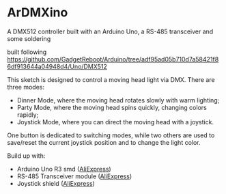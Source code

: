 # ArDMXino
A DMX512 controller built with an Arduino Uno, a RS-485 transceiver and some soldering

built following https://github.com/GadgetReboot/Arduino/tree/adf95ad05b710d7a58421f86df913644a04948d4/Uno/DMX512

This sketch is designed to control a moving head light via DMX. 
There are three modes: 
- Dinner Mode, where the moving head rotates slowly with warm lighting;
- Party Mode, where the moving head spins quickly, changing colors rapidly;
- Joystick Mode, where you can direct the moving head with a joystick.

One button is dedicated to switching modes, while two others are used to save/reset the current joystick position and to change the light color.

Build up with:

- Arduino Uno R3 smd ([AliExpress](https://it.aliexpress.com/item/1005002992077610.html?spm=a2g0o.productlist.main.1.5eb0LPAzLPAzVN&algo_pvid=badea915-624b-4f49-b532-b0922fda2bb5&algo_exp_id=badea915-624b-4f49-b532-b0922fda2bb5-0&pdp_npi=4%40dis%21EUR%214.46%210.96%21%21%214.60%210.99%21%40210384cc17316236008657810ec7d7%2112000023107661369%21sea%21IT%210%21ABX&curPageLogUid=qCcY2iSrykOQ&utparam-url=scene%3Asearch%7Cquery_from%3A))
- RS-485 Transceiver module ([AliExpress](https://it.aliexpress.com/item/1005005737922222.html?spm=a2g0o.productlist.main.13.2ccc7ff6Kl2FWY&algo_pvid=58d645c4-8ea1-48aa-b314-8c44815514da&algo_exp_id=58d645c4-8ea1-48aa-b314-8c44815514da-6&pdp_npi=4%40dis%21EUR%211.23%210.96%21%21%211.27%210.99%21%40210386d117316237781097671e1eb5%2112000034165104857%21sea%21IT%210%21ABX&curPageLogUid=ykW5AXFz7aTd&utparam-url=scene%3Asearch%7Cquery_from%3A))
- Joystick shield ([AliExpress](https://it.aliexpress.com/item/1005006422108315.html?spm=a2g0o.productlist.main.1.6a844b06THYIvU&algo_pvid=59acbd93-c0d3-4404-a324-018fef63734e&algo_exp_id=59acbd93-c0d3-4404-a324-018fef63734e-0&pdp_npi=4%40dis%21EUR%212.63%210.96%21%21%212.71%210.99%21%40211b619a17316238343313670eb84d%2112000037107330472%21sea%21IT%210%21ABX&curPageLogUid=SWINYDtoz6TC&utparam-url=scene%3Asearch%7Cquery_from%3A))
